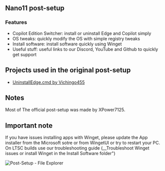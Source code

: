 ## Nano11 post-setup

### Features
- Copilot Edition Switcher: install or uninstall Edge and Copilot simply
- OS tweaks: quickly modify the OS with simple registry tweaks
- Install software: install software quickly using Winget
- Useful stuff: useful links to our Discord, YouTube and Github to quickly get support

## Projects used in the original post-setup
- [UninstallEdge.cmd by Vichingo455](https://gist.github.com/Vichingo455/39bb82496ef566156c8e65696051ce43)

## Notes
Most of The official post-setup was made by XPower7125.

## Important note
If you have issues installing apps with Winget, please update the App installer from the Microsoft sotre or from WingetUI or try to restart your PC. On LTSC builds use our troubleshooting guide (__Troubleshoot Winget issues or install Winget in the Install Software folder")

![Post-Setup - File Explorer](https://github.com/user-attachments/assets/d7f68ab2-f841-43e8-b667-b320adab3b33)
